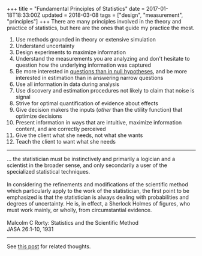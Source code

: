 +++
title = "Fundamental Principles of Statistics"
date = 2017-01-18T18:33:00Z
updated = 2018-03-08
tags = ["design", "measurement", "principles"]
+++
There are many principles involved in the theory and practice of statistics, but
here are the ones that guide my practice the most.

1.  Use methods grounded in theory or extensive simulation
2.  Understand uncertainty
3.  Design experiments to maximize information
4.  Understand the measurements you are analyzing and don't hesitate to
    question how the underlying information was captured
5.  Be more interested in [questions than in null hypotheses](http://clinchem.aaccjnls.org/content/56/7/1080), and be more
    interested in estimation than in answering narrow questions
6.  Use all information in data during analysis
7.  Use discovery and estimation procedures not likely to claim that
    noise is signal
8.  Strive for optimal quantification of evidence about effects
9.  Give decision makers the inputs (*other* than the utility function)
    that optimize decisions
10. Present information in ways that are intuitive, maximize information
    content, and are correctly perceived
11. Give the client what she needs, not what she wants
12. Teach the client to want what she needs

-----

<p class="rquote">
... the statistician must be instinctively and primarily a logician and a scientist in the broader sense, and only secondarily a user of the specialized statistical techniques.
<br><br>
In considering the refinements and modifications of the scientific method which particularly apply to the work of the statistician, the first point to be emphasized is that the statistician is always dealing with probabilities and degrees of uncertainty.  He is, in effect, a Sherlock Holmes of figures, who must work mainly, or wholly, from circumstantial evidence.
<br><br>
Malcolm C Rorty: Statistics and the Scientific Method<br>JASA 26:1-10, 1931
</p>

-----
See [this post](/post/improve-research) for related thoughts.
